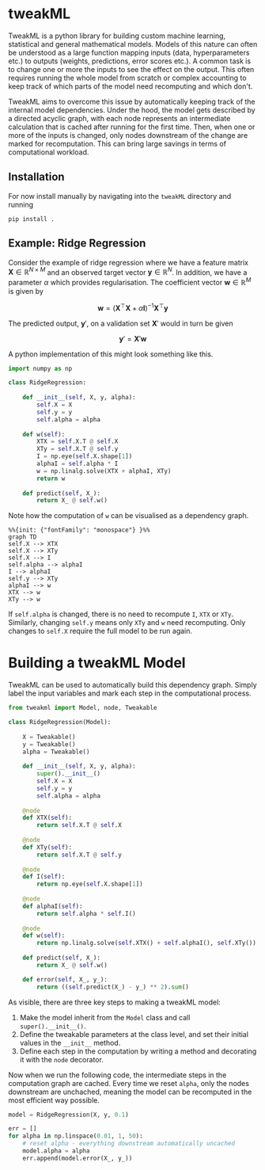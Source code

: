 # tweakML

TweakML is a python library for building custom machine learning, statistical and general 
mathematical models. Models of this nature can often be understood as a large 
function mapping inputs (data, hyperparameters etc.) to outputs (weights, predictions, error 
scores etc.). A common task is to change one or more the inputs to see 
the effect on the output. This often requires running the whole model from scratch or 
complex accounting to keep track of which parts of the model need recomputing and which don't. 

TweakML aims to overcome this issue by automatically keeping track of the internal model 
dependencies. Under the hood, the model gets described by a directed acyclic graph, with each 
node represents an intermediate calculation that is cached after running for the first time. 
Then, when one or more of the inputs is changed, only nodes downstream of the change are marked 
for recomputation. This can bring large savings in terms of computational workload. 

## Installation 

For now install manually by navigating into the `tweakML` directory and running 

```
pip install .
```


## Example: Ridge Regression

Consider the example of ridge regression where we have a feature matrix $\mathbf{X} \in 
\mathbb{R}^{N \times M}$ and an observed target vector $\mathbf{y} \in \mathbb{R}^{N}$. In addition, we 
have a  parameter $\alpha$ which provides regularisation. The coefficient vector $\mathbf
{w} \in \mathbb{R}^{M}$ is given by 

$$\mathbf{w} = \left( \mathbf{X}^\top \mathbf{X} + \alpha \mathbf{I}\right)^{-1} \mathbf{X}^\top 
\mathbf{y}$$

The predicted output, $\mathbf{y}'$, on a validation set $\mathbf{X}'$ would in turn be given 

$$\mathbf{y}' = \mathbf{X}' \mathbf{w}$$

A python implementation of this might look something like this. 

```python 
import numpy as np

class RidgeRegression:
    
    def __init__(self, X, y, alpha):
        self.X = X
        self.y = y
        self.alpha = alpha
        
    def w(self):
        XTX = self.X.T @ self.X 
        XTy = self.X.T @ self.y
        I = np.eye(self.X.shape[1]) 
        alphaI = self.alpha * I
        w = np.linalg.solve(XTX + alphaI, XTy)
        return w
    
    def predict(self, X_):
        return X_ @ self.w()
```

Note how the computation of `w` can be visualised as a dependency graph. 

```mermaid
%%{init: {"fontFamily": "monospace"} }%%
graph TD
self.X --> XTX
self.X --> XTy
self.X --> I
self.alpha --> alphaI
I --> alphaI
self.y --> XTy
alphaI --> w
XTX --> w
XTy --> w
```

If `self.alpha` is changed, there is no need to recompute `I`, `XTX` or `XTy`. Similarly, 
changing `self.y` means only `XTy` and `w` need recomputing. Only changes to `self.X` require 
the full model to be run again. 

# Building a tweakML Model

TweakML can be used to automatically build this dependency graph. Simply label the input 
variables and mark each step in the computational process. 

```python
from tweakml import Model, node, Tweakable

class RidgeRegression(Model):
    
    X = Tweakable()
    y = Tweakable()
    alpha = Tweakable()
    
    def __init__(self, X, y, alpha):
        super().__init__()
        self.X = X
        self.y = y
        self.alpha = alpha
    
    @node    
    def XTX(self):
        return self.X.T @ self.X
    
    @node
    def XTy(self):
        return self.X.T @ self.y
    
    @node 
    def I(self):
        return np.eye(self.X.shape[1])
    
    @node
    def alphaI(self):
        return self.alpha * self.I()
	
    @node
    def w(self):
        return np.linalg.solve(self.XTX() + self.alphaI(), self.XTy())
    
    def predict(self, X_):
        return X_ @ self.w()

    def error(self, X_, y_):
        return ((self.predict(X_) - y_) ** 2).sum()
```

As visible, there are three key steps to making a tweakML model: 

1. Make the model inherit from the `Model` class and call `super().__init__()`. 
2. Define the tweakable parameters at the class level, and set their initial values in the `__init__` method. 
3. Define each step in the computation by writing a method and decorating it with the `node` decorator. 

Now when we run the following code, the intermediate steps in the computation graph are cached. Every time we reset `alpha`, only the nodes downstream are unchached, meaning the model can be recomputed in the most efficient way possible. 

```python 
model = RidgeRegression(X, y, 0.1)

err = []
for alpha in np.linspace(0.01, 1, 50):
    # reset alpha - everything downstream automatically uncached
    model.alpha = alpha
    err.append(model.error(X_, y_)) 
```

